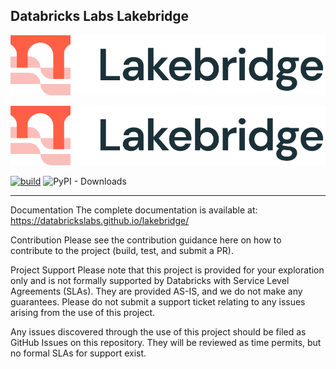 Databricks Labs Lakebridge
---
![Databricks Labs Lakebridge White](/docs/remorph/static/img/lakebridge-lockup-white-background.svg)



![Databricks Labs Lakebridge Transparent](/docs/remorph/static/img/lakebridge-lockup-no-db.svg)

[![build](https://github.com/databrickslabs/remorph/actions/workflows/push.yml/badge.svg)](https://github.com/databrickslabs/remorph/actions/workflows/push.yml)
![PyPI - Downloads](https://img.shields.io/pypi/dm/databricks-labs-remorph?cacheSeconds=3600)

-----
Documentation
The complete documentation is available at: https://databrickslabs.github.io/lakebridge/

Contribution
Please see the contribution guidance here on how to contribute to the project (build, test, and submit a PR).

Project Support
Please note that this project is provided for your exploration only and is not formally supported by Databricks with Service Level Agreements (SLAs). They are provided AS-IS, and we do not make any guarantees. Please do not submit a support ticket relating to any issues arising from the use of this project.

Any issues discovered through the use of this project should be filed as GitHub Issues on this repository. They will be reviewed as time permits, but no formal SLAs for support exist.
